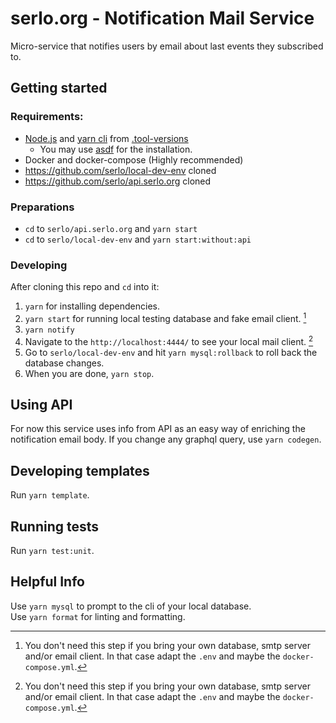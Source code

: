 # serlo.org - Notification Mail Service

Micro-service that notifies users by email about last events they subscribed to.

## Getting started

### Requirements:

- [Node.js](https://nodejs.org) and [yarn cli](https://yarnpkg.com/cli/) from [.tool-versions](.tool-versions)
  - You may use [asdf](https://asdf-vm.com/) for the installation.
- Docker and docker-compose (Highly recommended)
- https://github.com/serlo/local-dev-env cloned
- https://github.com/serlo/api.serlo.org cloned

### Preparations

- `cd` to `serlo/api.serlo.org` and `yarn start`
- `cd` to `serlo/local-dev-env` and `yarn start:without:api`

### Developing

After cloning this repo and `cd` into it:

1. `yarn` for installing dependencies.
2. `yarn start` for running local testing database and fake email client. [^1]
3. `yarn notify`
4. Navigate to the `http://localhost:4444/` to see your local mail client. [^1]
5. Go to `serlo/local-dev-env` and hit `yarn mysql:rollback` to roll back the database changes.
6. When you are done, `yarn stop`.

[^1]: You don't need this step if you bring your own database, smtp server and/or email client. In that case adapt the `.env` and maybe the `docker-compose.yml`.

## Using API

For now this service uses info from API as an easy way of enriching the notification email body.
If you change any graphql query, use `yarn codegen`.

## Developing templates

Run `yarn template`.

## Running tests

<!-- For e2e testing you need to have `yarn start`ed, with the database in the original state (use `yarn mysql:rollback`). -->

Run `yarn test:unit`.

## Helpful Info

Use `yarn mysql` to prompt to the cli of your local database.  
Use `yarn format` for linting and formatting.

<!-- By default, it will use the Serlo's staging API. If you prefer to use a local API, start it and set it in `.env`. -->
